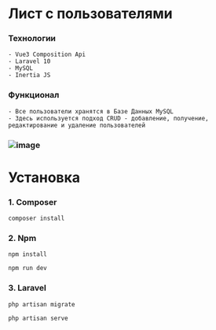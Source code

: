 # Лист с пользователями
### Технологии
```
- Vue3 Composition Api
- Laravel 10
- MySQL
- Inertia JS
```

### Функционал
```
- Все пользователи хранятся в Базе Данных MySQL
- Здесь используется подход CRUD - добавление, получение, редактирование и удаление пользователей
```
### ![image](https://github.com/SergeyW1/user_list/assets/103772063/e7a98ce2-bdc7-4b58-bc7b-e36c66dcfe4c)


# Установка
### 1. Composer
``
composer install
``
### 2. Npm
``
npm install
``

``
npm run dev
``
### 3. Laravel
``
php artisan migrate
``

``
php artisan serve
``
